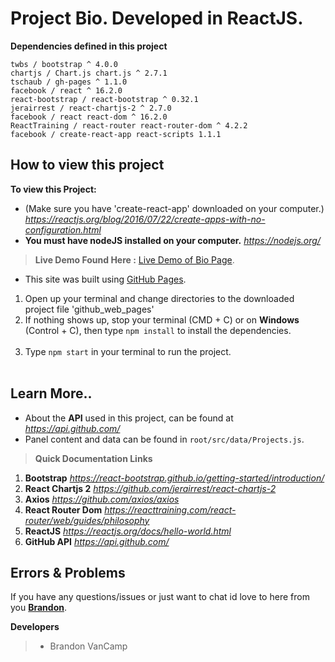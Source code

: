 # **Project Bio**. Developed in ReactJS.

**Dependencies defined in this project**
```
twbs / bootstrap ^ 4.0.0
chartjs / Chart.js chart.js ^ 2.7.1
tschaub / gh-pages ^ 1.1.0
facebook / react ^ 16.2.0
react-bootstrap / react-bootstrap ^ 0.32.1
jerairrest / react-chartjs-2 ^ 2.7.0
facebook / react react-dom ^ 16.2.0
ReactTraining / react-router react-router-dom ^ 4.2.2
facebook / create-react-app react-scripts 1.1.1
```
## How to view this project
**To view this Project:**
- (Make sure you have 'create-react-app' downloaded on your computer.)
 *https://reactjs.org/blog/2016/07/22/create-apps-with-no-configuration.html*
- **You must have nodeJS installed on your computer.** *https://nodejs.org/*

> **Live Demo Found Here :** [Live Demo of Bio Page](https://brandonv98.github.io/bio/).
- This site was built using [GitHub Pages](https://pages.github.com/).

1) Open up your terminal and change directories to the downloaded project file 'github_web_pages'
                                                  
2) If nothing shows up, stop your terminal (CMD + C) or on **Windows** (Control + C), then type
`npm install`
to install the dependencies.
                                                  
3) Type
`npm start`
in your terminal to run the project.
                                                  
## Learn More..
-  About the **API** used in this project, can be found at  *https://api.github.com/*
- Panel content and data can be found in `root/src/data/Projects.js`.
> **Quick Documentation Links**
1) **Bootstrap** *https://react-bootstrap.github.io/getting-started/introduction/*
2) **React Chartjs 2** *https://github.com/jerairrest/react-chartjs-2*
3) **Axios** *https://github.com/axios/axios*
4) **React Router Dom** *https://reacttraining.com/react-router/web/guides/philosophy*
5) **ReactJS** *https://reactjs.org/docs/hello-world.html*
6) **GitHub API** *https://api.github.com/*


## Errors & Problems
If you have any questions/issues or just want to chat id love to here from you **[Brandon](brandon@overtimewebdev.com)**.

**Developers**
> - Brandon VanCamp
